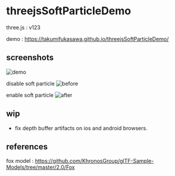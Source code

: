 # threejsSoftParticleDemo

three.js : v123

demo : https://takumifukasawa.github.io/threejsSoftParticleDemo/

## screenshots

![demo](https://github.com/takumifukasawa/threejsSoftParticleDemo/blob/master/captures/demo.gif)

disable soft particle
![before](https://github.com/takumifukasawa/threejsSoftParticleDemo/blob/master/captures/disable-soft-particle.png)

enable soft particle
![after](https://github.com/takumifukasawa/threejsSoftParticleDemo/blob/master/captures/enable-soft-particle.png)

## wip

- fix depth buffer artifacts on ios and android browsers.

## references

fox model : https://github.com/KhronosGroup/glTF-Sample-Models/tree/master/2.0/Fox
